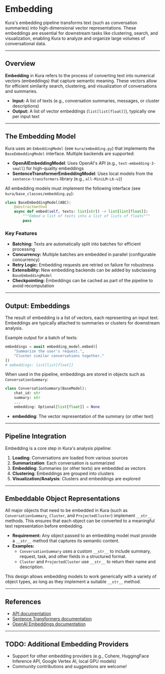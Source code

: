 # Embedding

Kura's embedding pipeline transforms text (such as conversation summaries) into high-dimensional vector representations. These embeddings are essential for downstream tasks like clustering, search, and visualization, enabling Kura to analyze and organize large volumes of conversational data.

---

## Overview

**Embedding** in Kura refers to the process of converting text into numerical vectors (embeddings) that capture semantic meaning. These vectors allow for efficient similarity search, clustering, and visualization of conversations and summaries.

- **Input:** A list of texts (e.g., conversation summaries, messages, or cluster descriptions)
- **Output:** A list of vector embeddings (`list[list[float]]`), typically one per input text

---

## The Embedding Model

Kura uses an `EmbeddingModel` (see `kura/embedding.py`) that implements the `BaseEmbeddingModel` interface. Multiple backends are supported:

- **OpenAIEmbeddingModel**: Uses OpenAI's API (e.g., `text-embedding-3-small`) for high-quality embeddings
- **SentenceTransformerEmbeddingModel**: Uses local models from the `sentence-transformers` library (e.g., `all-MiniLM-L6-v2`)

All embedding models must implement the following interface (see `kura/base_classes/embedding.py`):

```python
class BaseEmbeddingModel(ABC):
    @abstractmethod
    async def embed(self, texts: list[str]) -> list[list[float]]:
        """Embed a list of texts into a list of lists of floats"""
        pass
```

### Key Features

- **Batching:** Texts are automatically split into batches for efficient processing
- **Concurrency:** Multiple batches are embedded in parallel (configurable concurrency)
- **Retry Logic:** Embedding requests are retried on failure for robustness
- **Extensibility:** New embedding backends can be added by subclassing `BaseEmbeddingModel`
- **Checkpointing:** Embeddings can be cached as part of the pipeline to avoid recomputation

---

## Output: Embeddings

The result of embedding is a list of vectors, each representing an input text. Embeddings are typically attached to summaries or clusters for downstream analysis.

Example output for a batch of texts:

```python
embeddings = await embedding_model.embed([
    "Summarize the user's request.",
    "Cluster similar conversations together."
])
# embeddings: list[list[float]]
```

When used in the pipeline, embeddings are stored in objects such as `ConversationSummary`:

```python
class ConversationSummary(BaseModel):
    chat_id: str
    summary: str
    ...
    embedding: Optional[list[float]] = None
```

- **embedding**: The vector representation of the summary (or other text)

---

## Pipeline Integration

Embedding is a core step in Kura's analysis pipeline:

1. **Loading**: Conversations are loaded from various sources
2. **Summarization**: Each conversation is summarized
3. **Embedding**: Summaries (or other texts) are embedded as vectors
4. **Clustering**: Embeddings are grouped into clusters
5. **Visualization/Analysis**: Clusters and embeddings are explored

---

## Embeddable Object Representations

All major objects that need to be embedded in Kura (such as `ConversationSummary`, `Cluster`, and `ProjectedCluster`) implement `__str__` methods. This ensures that each object can be converted to a meaningful text representation before embedding.

- **Requirement:** Any object passed to an embedding model must provide a `__str__` method that captures its semantic content.
- **Examples:**
  - `ConversationSummary` uses a custom `__str__` to include summary, request, task, and other fields in a structured format.
  - `Cluster` and `ProjectedCluster` use `__str__` to return their name and description.

This design allows embedding models to work generically with a variety of object types, as long as they implement a suitable `__str__` method.

---

## References

- [API documentation](../api/index.md)
- [Sentence Transformers documentation](https://www.sbert.net/)
- [OpenAI Embeddings documentation](https://platform.openai.com/docs/guides/embeddings)

---

## TODO: Additional Embedding Providers

- Support for other embedding providers (e.g., Cohere, HuggingFace Inference API, Google Vertex AI, local GPU models)
- Community contributions and suggestions are welcome!
